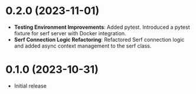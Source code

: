 # 0.2.0 (2023-11-01)

-  **Testing Environment Improvements**: Added pytest. Introduced a pytest fixture for serf server with Docker integration.
-  **Serf Connection Logic Refactoring**: Refactored Serf connection logic and added async context management to the serf class.

# 0.1.0 (2023-10-31)

-  Initial release

